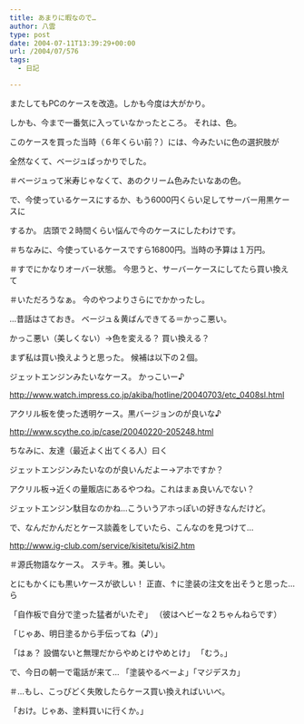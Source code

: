 ```yaml
---
title: あまりに暇なので…
author: 八雲
type: post
date: 2004-07-11T13:39:29+00:00
url: /2004/07/576
tags:
  - 日記

---
```

またしてもPCのケースを改造。しかも今度は大がかり。
  
しかも、今まで一番気に入っていなかったところ。 それは、色。
  
このケースを買った当時（６年くらい前？）には、今みたいに色の選択肢が
  
全然なくて、ベージュばっかりでした。
  
＃ベージュって米寿じゃなくて、あのクリーム色みたいなあの色。
  
で、今使っているケースにするか、もう6000円くらい足してサーバー用黒ケースに
  
するか。 店頭で２時間くらい悩んで今のケースにしたわけです。
  
＃ちなみに、今使っているケースですら16800円。当時の予算は１万円。
  
＃すでにかなりオーバー状態。 今思うと、サーバーケースにしてたら買い換えて
  
＃いただろうなぁ。 今のやつよりさらにでかかったし。

…昔話はさておき。 ベージュ＆黄ばんできてる＝かっこ悪い。
  
かっこ悪い（美しくない）→色を変える？ 買い換える？
  
まず私は買い換えようと思った。 候補は以下の２個。
  
ジェットエンジンみたいなケース。 かっこいー♪
  
http://www.watch.impress.co.jp/akiba/hotline/20040703/etc_0408sl.html
  
アクリル板を使った透明ケース。黒バージョンのが良いな♪
  
http://www.scythe.co.jp/case/20040220-205248.html

ちなみに、友達（最近よく出てくる人）曰く
  
ジェットエンジンみたいなのが良いんだよー→アホですか？
  
アクリル板→近くの量販店にあるやつね。これはまぁ良いんでない？
  
ジェットエンジン駄目なのかね…こういうアホっぽいの好きなんだけど。
  
で、なんだかんだとケース談義をしていたら、こんなのを見つけて…
  
http://www.ig-club.com/service/kisitetu/kisi2.htm
  
＃源氏物語なケース。 ステキ。雅。美しい。
  
とにもかくにも黒いケースが欲しい！ 正直、↑に塗装の注文を出そうと思った…ら
  
「自作板で自分で塗った猛者がいたぞ」 （彼はヘビーな２ちゃんねらです）
  
「じゃあ、明日塗るから手伝ってね（♪）」
  
「はぁ？ 設備ないと無理だからやめとけやめとけ」 「むう。」
  
で、今日の朝一で電話が来て… 「塗装やるべーよ」「マジデスカ」
  
＃…もし、こっぴどく失敗したらケース買い換えればいいべ。
  
「おけ。じゃあ、塗料買いに行くか。」

